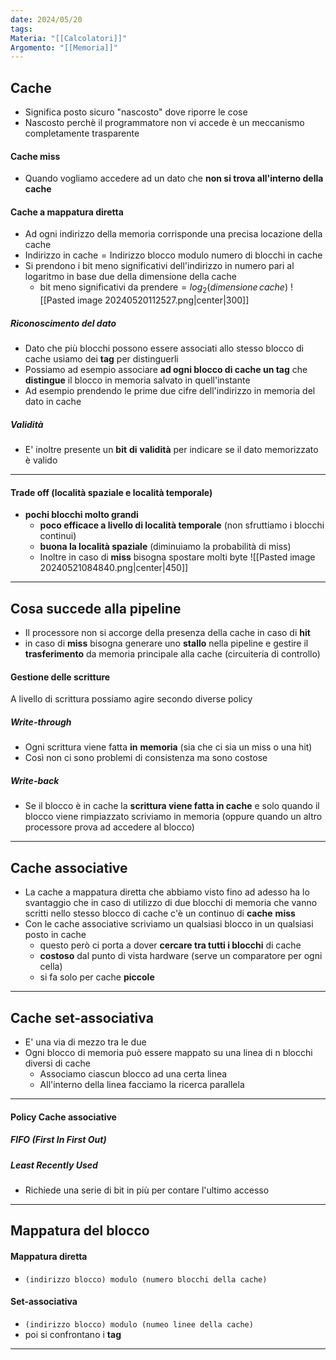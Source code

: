 ```yaml
---
date: 2024/05/20
tags: 
Materia: "[[Calcolatori]]"
Argomento: "[[Memoria]]"
---
```

## Cache
- Significa posto sicuro "nascosto" dove riporre le cose
- Nascosto perchè il programmatore non vi accede è un meccanismo completamente trasparente

#### Cache miss
- Quando vogliamo accedere ad un dato che **non si trova all'interno della cache**

#### Cache a mappatura diretta
- Ad ogni indirizzo della memoria corrisponde una precisa locazione della cache
- $\text{Indirizzo in cache} = \text{Indirizzo blocco modulo numero di blocchi in cache}$
- Si prendono i bit meno significativi dell'indirizzo in numero pari al logaritmo in base due della dimensione della cache
	- $\text{bit meno significativi da prendere} = log_{2}(dimensione\, cache)$
![[Pasted image 20240520112527.png|center|300]]
##### Riconoscimento del dato
- Dato che più blocchi possono essere associati allo stesso blocco di cache usiamo dei **tag** per distinguerli
- Possiamo ad esempio associare **ad ogni blocco di cache un tag** che **distingue** il blocco in memoria salvato in quell'instante
- Ad esempio prendendo le prime due cifre dell'indirizzo in memoria del dato in cache
##### Validità 
- E' inoltre presente un **bit** **di** **validità** per indicare se il dato memorizzato è valido
---
#### Trade off (località spaziale e località temporale)
- **pochi blocchi molto grandi**
	- **poco efficace a livello di località temporale** (non sfruttiamo i blocchi continui)
	- **buona la località spaziale** (diminuiamo la probabilità di miss)
	- Inoltre in caso di **miss** bisogna spostare molti byte 
![[Pasted image 20240521084840.png|center|450]]

---
## Cosa succede alla pipeline
- Il processore non si accorge della presenza della cache in caso di **hit**
- in caso di **miss** bisogna generare uno **stallo** nella pipeline e gestire il **trasferimento** da memoria principale alla cache  (circuiteria di controllo)
#### Gestione delle scritture
A livello di scrittura possiamo agire secondo diverse policy
##### Write-through
- Ogni scrittura viene fatta **in** **memoria** (sia che ci sia un miss o una hit)
- Così non ci sono problemi di consistenza ma sono costose
##### Write-back
- Se il blocco è in cache la **scrittura viene fatta in cache** e solo quando il blocco viene rimpiazzato scriviamo in memoria (oppure quando un altro processore prova ad accedere al blocco)
---
## Cache associative
- La cache a mappatura diretta che abbiamo visto fino ad adesso ha lo svantaggio che in caso di utilizzo di due blocchi di memoria che vanno scritti nello stesso blocco di cache c'è un continuo di **cache** **miss**
- Con le cache associative scriviamo un qualsiasi blocco in un qualsiasi posto in cache
	- questo però ci porta a dover **cercare tra tutti i blocchi** di cache
	- **costoso** dal punto di vista hardware (serve un comparatore per ogni cella)
	- si fa solo per cache **piccole**

---
## Cache set-associativa
- E' una via di mezzo tra le due
- Ogni blocco di memoria può essere mappato su una linea di n blocchi diversi di cache
	- Associamo ciascun blocco ad una certa linea 
	- All'interno della linea facciamo la ricerca parallela
---
#### Policy Cache associative
##### FIFO (First In First Out)
##### Least Recently Used
- Richiede una serie di bit in più per contare l'ultimo accesso
---
## Mappatura del blocco
#### Mappatura diretta
- `(indirizzo blocco) modulo (numero blocchi della cache)`
#### Set-associativa
- `(indirizzo blocco) modulo (numeo linee della cache)`
- poi si confrontano i **tag**
---
